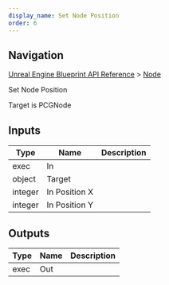 ```yaml
---
display_name: Set Node Position
order: 6
---
```

## Navigation

[Unreal Engine Blueprint API Reference](https://dev.epicgames.com/documentation/en-us/unreal-engine/BlueprintAPI) > [Node](https://dev.epicgames.com/documentation/en-us/unreal-engine/BlueprintAPI/Node)

Set Node Position

Target is PCGNode

## Inputs

| Type | Name | Description |
| --- | --- | --- |
| exec | In |  |
| object | Target |  |
| integer | In Position X |  |
| integer | In Position Y |  |

## Outputs

| Type | Name | Description |
| --- | --- | --- |
| exec | Out |  |
